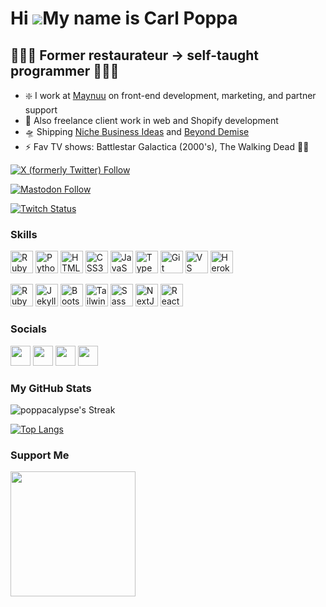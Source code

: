 # Hi ![](https://user-images.githubusercontent.com/18350557/176309783-0785949b-9127-417c-8b55-ab5a4333674e.gif)My name is Carl Poppa

## 👨🏻‍🍳 Former restaurateur → self-taught programmer 🙆🏻‍♂️

- ❇️ I work at [Maynuu](https://maynuu.com) on front-end development, marketing, and partner support
- 🤺 Also freelance client work in web and Shopify development
- 🛸 Shipping [Niche Business Ideas](https://ideagenius.xyz) and [Beyond Demise](https://www.beyonddemise.com/)
- ⚡ Fav TV shows: Battlestar Galactica (2000's), The Walking Dead 🧟‍♂️

[![X (formerly Twitter) Follow](https://img.shields.io/twitter/follow/poppacalypse?style=for-the-badge&logo=x&logoColor=%23ffffff&label=Follow%20%40poppacalypse%206.5K&labelColor=%231c1917%20&color=%231c1917%20)](https://x.com/poppacalypse)

[![Mastodon Follow](https://img.shields.io/mastodon/follow/109646489759073442?color=0891b2&labelColor=1c1917&domain=https%3A%2F%2Falpaca.gold&logo=mastodon&style=for-the-badge)](https://alpaca.gold/@poppacalypse)

[![Twitch Status](https://img.shields.io/twitch/status/poppacalypse?logo=twitchsx&style=for-the-badge&color=0891b2&labelColor=1c1917&label=TWITCH+STATUS)](https://twitch.tv/poppacalypse)

### Skills

<p align="left">

<a href="https://www.ruby-lang.org/en/" target="_blank" rel="noreferrer"><img src="https://raw.githubusercontent.com/danielcranney/readme-generator/main/public/icons/skills/ruby-colored.svg" width="36" height="36" alt="Ruby" /></a>
<a href="https://www.python.org/" target="_blank" rel="noreferrer"><img src="https://raw.githubusercontent.com/danielcranney/readme-generator/main/public/icons/skills/python-colored.svg" width="36" height="36" alt="Python" /></a>
<a href="https://developer.mozilla.org/en-US/docs/Glossary/HTML5" target="_blank" rel="noreferrer"><img src="https://raw.githubusercontent.com/danielcranney/readme-generator/main/public/icons/skills/html5-colored.svg" width="36" height="36" alt="HTML5" /></a>
<a href="https://www.w3.org/TR/CSS/#css" target="_blank" rel="noreferrer"><img src="https://raw.githubusercontent.com/danielcranney/readme-generator/main/public/icons/skills/css3-colored.svg" width="36" height="36" alt="CSS3" /></a>
<a href="https://developer.mozilla.org/en-US/docs/Web/JavaScript" target="_blank" rel="noreferrer"><img src="https://raw.githubusercontent.com/danielcranney/readme-generator/main/public/icons/skills/javascript-colored.svg" width="36" height="36" alt="JavaScript" /></a>
<a href="https://www.typescriptlang.org/" target="_blank" rel="noreferrer"><img src="https://raw.githubusercontent.com/danielcranney/readme-generator/main/public/icons/skills/typescript-colored.svg" width="36" height="36" alt="TypeScript" /></a>
<a href="https://git-scm.com/" target="_blank" rel="noreferrer"><img src="https://raw.githubusercontent.com/danielcranney/readme-generator/main/public/icons/skills/git-colored.svg" width="36" height="36" alt="Git" /></a>
<a href="https://www.visualstudiocode.com" target="_blank" rel="noreferrer"><img src="https://raw.githubusercontent.com/danielcranney/readme-generator/main/public/icons/skills/visualstudiocode.svg" width="36" height="36" alt="VS Code" /></a>
<a href="https://www.heroku.com/" target="_blank" rel="noreferrer"><img src="https://raw.githubusercontent.com/danielcranney/readme-generator/main/public/icons/skills/heroku-colored.svg" width="36" height="36" alt="Heroku" /></a>

<a href="https://rubyonrails.org" target="_blank" rel="noreferrer"><img src="https://github.com/poppacalypse/sample_app2022/blob/main/app/assets/images/rails.svg" height="36" alt="Ruby on Rails" /></a>
<a href="https://jekyllrb.com" target="_blank" rel="noreferrer"><img src="https://jekyllrb.com/img/logo-2x.png" height="36" alt="Jekyll"></a>
<a href="https://getbootstrap.com/" target="_blank" rel="noreferrer"><img src="https://raw.githubusercontent.com/danielcranney/readme-generator/main/public/icons/skills/bootstrap-colored.svg" width="36" height="36" alt="Bootstrap" /></a>
<a href="https://tailwindcss.com/" target="_blank" rel="noreferrer"><img src="https://raw.githubusercontent.com/danielcranney/readme-generator/main/public/icons/skills/tailwindcss-colored.svg" width="36" height="36" alt="TailwindCSS" /></a>
<a href="https://sass-lang.com/" target="_blank" rel="noreferrer"><img src="https://raw.githubusercontent.com/danielcranney/readme-generator/main/public/icons/skills/sass-colored.svg" width="36" height="36" alt="Sass" /></a>
<a href="https://nextjs.org/docs" target="_blank" rel="noreferrer"><img src="https://raw.githubusercontent.com/danielcranney/readme-generator/main/public/icons/skills/nextjs-colored-dark.svg" width="36" height="36" alt="NextJs" /></a>
<a href="https://reactjs.org/" target="_blank" rel="noreferrer"><img src="https://raw.githubusercontent.com/danielcranney/readme-generator/main/public/icons/skills/react-colored.svg" width="36" height="36" alt="React" /></a>
                    </p>

### Socials

<p align="left"> <a href="https://www.github.com/poppacalypse" target="_blank" rel="noreferrer"><img src="https://raw.githubusercontent.com/danielcranney/readme-generator/main/public/icons/socials/github-dark.svg" width="32" height="32" /></a> <a href="https://www.linkedin.com/in/aaronwdcruz" target="_blank" rel="noreferrer"><img src="https://raw.githubusercontent.com/danielcranney/readme-generator/main/public/icons/socials/linkedin.svg" width="32" height="32" /></a> <a href="https://www.twitter.com/poppacalypse" target="_blank" rel="noreferrer"><img src="https://raw.githubusercontent.com/danielcranney/readme-generator/main/public/icons/socials/twitter.svg" width="32" height="32" /></a> <a href="https://www.twitch.tv/poppacalypse" target="_blank" rel="noreferrer"><img src="https://raw.githubusercontent.com/danielcranney/readme-generator/main/public/icons/socials/twitch.svg" width="32" height="32" /></a></p>

### My GitHub Stats

![poppacalypse's Streak](https://github-readme-streak-stats.herokuapp.com/?user=poppacalypse&theme=tokyonight&hide_border=true)

[![Top Langs](https://github-readme-stats-lemon-seven-17.vercel.app/api/top-langs/?username=poppacalypse&layout=pie&theme=tokyonight&hide_border=true)](https://github.com/poppacalypse/github-readme-stats)

### Support Me

<a href="https://www.buymeacoffee.com/poppacalypse"><img src="https://cdn.buymeacoffee.com/buttons/v2/default-yellow.png" width="200" /></a>

<div style="display:none !important;">
<script src="https://beamanalytics.b-cdn.net/beam.min.js" data-token="27461396-6348-4a75-9e76-6ca7a780bdbd" async></script>
</div>
